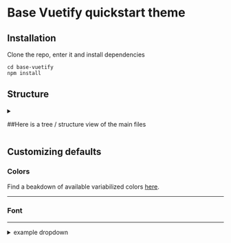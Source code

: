 # Base Vuetify quickstart theme

## Installation
Clone the repo, enter it and install dependencies
```
cd base-vuetify
npm install
```

## Structure
<details>
<summary>

##Here is a tree / structure view of the main files

</summary>


```
├── node_modules
│   └── vuetify
│       └── lib
│           └── styles
│               └── settings
│                   ├── _colors.scss
│                   └── _variables.scss
│   
├── package.json
│   
├── public
│   ├── favicon.ico
│   └── index.html
│   
├── src
│   ├── App.vue
│   │   
│   ├── assets
│   │   └── scss
│   │       ├── _variables.scss
│   │       └── style.scss
│   │   
│   ├── components
│   │   ├── FooterComponent.vue
│   │   ├── HeaderComponent.vue
│   │   └── HelloWorld.vue
│   │   
│   ├── main.js
│   │   
│   ├── plugins
│   │   ├── vuetify.js
│   │   └── webfontloader.js
│   │   
│   ├── router
│   │   └── index.js
│   │   
│   └── views
│       ├── AboutView.vue
│       └── HomeView.vue
│   
└── vue.config.js
```


</details>

## Customizing defaults
### Colors
Find a beakdown of available variabilized colors [here](https://vuetifyjs.com/en/styles/colors/#material-colors).

---

### Font

---

<details>
<summary> example dropdown</summary>
<br>
this is the body
<br>
</details>